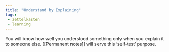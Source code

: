 ```yaml
---
title: "Understand by Explaining"
tags:
 - zettelkasten
 - learning
---
```


You will know how well you understood something only when you explain it to someone else. [[Permanent notes]] will serve this ‘self-test’ purpose.